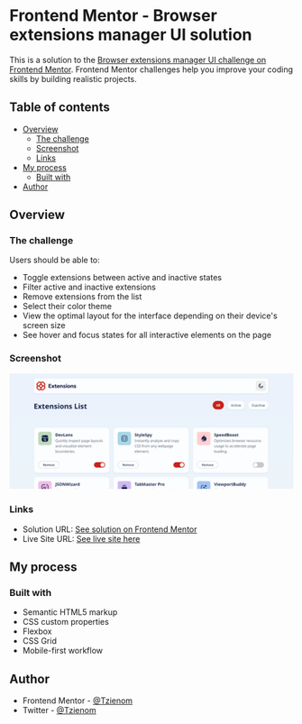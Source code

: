 # Frontend Mentor - Browser extensions manager UI solution

This is a solution to the
[Browser extensions manager UI challenge on Frontend Mentor](https://www.frontendmentor.io/challenges/browser-extension-manager-ui-yNZnOfsMAp).
Frontend Mentor challenges help you improve your coding skills by building realistic projects.

## Table of contents

- [Overview](#overview)
  - [The challenge](#the-challenge)
  - [Screenshot](#screenshot)
  - [Links](#links)
- [My process](#my-process)
  - [Built with](#built-with)
- [Author](#author)

## Overview

### The challenge

Users should be able to:

- Toggle extensions between active and inactive states
- Filter active and inactive extensions
- Remove extensions from the list
- Select their color theme
- View the optimal layout for the interface depending on their device's screen size
- See hover and focus states for all interactive elements on the page

### Screenshot

![Browser UI Extension](./docs/images/extensions.png)

### Links

- Solution URL: [See solution on Frontend Mentor](https://www.frontendmentor.io/solutions/browser-extensions-manager-ui-dV0VBg0thf)
- Live Site URL: [See live site here](https://browser-extensions-manager-ui-main-two-blue.vercel.app/)

## My process

### Built with

- Semantic HTML5 markup
- CSS custom properties
- Flexbox
- CSS Grid
- Mobile-first workflow

## Author

- Frontend Mentor - [@Tzienom](https://www.frontendmentor.io/profile/Tzienom)
- Twitter - [@Tzienom](https://www.x.com/_tzienom)
